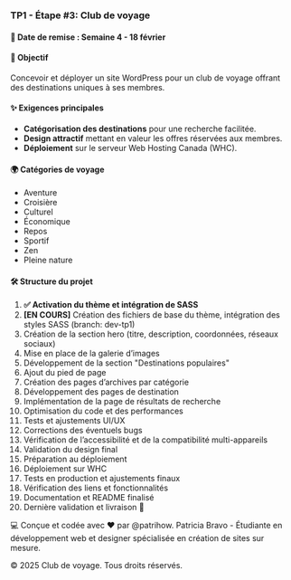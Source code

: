 ### TP1 - Étape #3: Club de voyage

#### 📅 Date de remise : Semaine 4 - 18 février

#### 🎯 Objectif
Concevoir et déployer un site WordPress pour un club de voyage offrant des destinations uniques à ses membres.

#### ✨ Exigences principales
- **Catégorisation des destinations** pour une recherche facilitée.
- **Design attractif** mettant en valeur les offres réservées aux membres.
- **Déploiement** sur le serveur Web Hosting Canada (WHC).

#### 🌍 Catégories de voyage
- Aventure
- Croisière
- Culturel
- Économique
- Repos
- Sportif
- Zen
- Pleine nature

#### 🛠 Structure du projet
1. **✅ Activation du thème et intégration de SASS**
2. **[EN COURS]** Création des fichiers de base du thème, intégration des styles SASS (branch: dev-tp1)
3. Création de la section hero (titre, description, coordonnées, réseaux sociaux)
4. Mise en place de la galerie d’images
5. Développement de la section "Destinations populaires"
6. Ajout du pied de page
7. Création des pages d’archives par catégorie
8. Développement des pages de destination
9. Implémentation de la page de résultats de recherche
10. Optimisation du code et des performances
11. Tests et ajustements UI/UX
12. Corrections des éventuels bugs
13. Vérification de l’accessibilité et de la compatibilité multi-appareils
14. Validation du design final
15. Préparation au déploiement
16. Déploiement sur WHC
17. Tests en production et ajustements finaux
18. Vérification des liens et fonctionnalités
19. Documentation et README finalisé
20. Dernière validation et livraison 🎉

💻 Conçue et codée avec ❤️ par @patrihow. Patricia Bravo - Étudiante en développement web et designer spécialisée en création de sites sur mesure.

© 2025 Club de voyage. Tous droits réservés.

